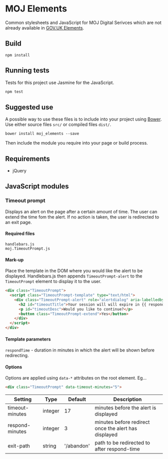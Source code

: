# MOJ Elements

Common stylesheets and JavaScript for MOJ Digital Serivces which are not already available in [GOV.UK Elements](https://github.com/alphagov/govuk_elements).

## Build

```
npm install
```

## Running tests

Tests for this project use Jasmine for the JavaScript.

```bash
npm test
```

## Suggested use

A possible way to use these files is to include into your project using [Bower](http://bower.io). Use either source files `src/` or compiled files `dist/`.

    bower install moj_elements --save

Then include the module you require into your page or build process.

## Requirements

* jQuery

## JavaScript modules

### Timeout prompt

Displays an alert on the page after a certain amount of time. The user can extend the time fom the alert. If no action is taken, the user is redirected to an exit page.

#### Required files

    handlebars.js
    moj.TimeoutPrompt.js

#### Mark-up

Place the template in the DOM where you would like the alert to be displayed. Handlebars.js then appends `TimeoutPrompt-alert` to the `TimeoutPrompt` element to display it to the user.

```html
<div class="TimeoutPrompt">
  <script class="TimeoutPrompt-template" type="text/html">
    <div class="TimeoutPrompt-alert" role="alertdialog" aria-labelledby="timeoutTitle" aria-describedby="timeoutDesc" tabindex="0">
      <h2 id="timeoutTitle">Your session will will expire in {{ respondTime }} minutes</h2>
      <p id="timeoutDesc">Would you like to continue?</p>
      <button class="TimeoutPrompt-extend">Yes</button>
    </div>
  </script>
</div>
```

#### Template parameters

`respondTime` - duration in minutes in which the alert will be shown before redirecting.

#### Options

Options are applied using `data-*` attributes on the root element. Eg…

```html
<div class="TimeoutPrompt" data-timeout-minutes="5">
```

Setting         | Type    | Default    | Description
--------------- | ------- | ---------- | -------------------------------------
timeout-minutes | integer | 17         | minutes before the alert is displayed
respond-minutes | integer | 3          | minutes before redirect once the alert has displayed
exit-path       | string  | '/abandon' | path to be redirected to after respond-time

